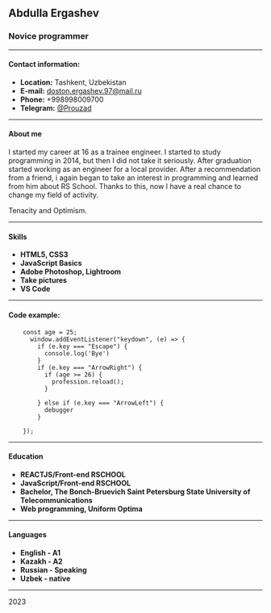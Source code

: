 ## Abdulla Ergashev

### Novice programmer

---

#### Contact information:

- **Location:** Tashkent, Uzbekistan
- **E-mail:** doston.ergashev.97@mail.ru
- **Phone:** +998998009700
- **Telegram:** [@Prouzad](https://t.me/Prouzad)

---

#### About me

I started my career at 16 as a trainee engineer. I started to study programming in 2014, but then I did not take it seriously. After graduation started working as an engineer for a local provider. After a recommendation from a friend, i again began to take an interest in programming and learned from him about RS School. Thanks to this, now I have a real chance to change my field of activity.

Tenacity and Optimism.

---

#### Skills

- **HTML5, CSS3**
- **JavaScript Basics**
- **Adobe Photoshop, Lightroom**
- **Take pictures**
- **VS Code**

---

#### Code example:

```JS
    const age = 25;
      window.addEventListener("keydown", (e) => {
        if (e.key === "Escape") {
          console.log('Bye')
        }
        if (e.key === "ArrowRight") {
          if (age >= 26) {
            profession.reload();
          }

        } else if (e.key === "ArrowLeft") {
          debugger
        }

    });
```

---

#### Education

- **REACTJS/Front-end RSCHOOL**
- **JavaScript/Front-end RSCHOOL**
- **Bachelor, The Bonch-Bruevich Saint Petersburg State University of Telecommunications**
- **Web programming, Uniform Optima**

---

#### Languages

- **English - A1**
- **Kazakh - A2**
- **Russian - Speaking**
- **Uzbek - native**

---

2023
